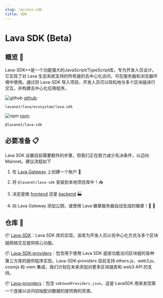 ```yaml
---
slug: /access-sdk
title: SDK
---
```


# Lava SDK (Beta)

## 概览 🔎

Lava-SDK**是一个功能强大的JavaScript/TypeScript库，专为开发人员设计。它实现了对 Lava 生态系统支持的所有链的去中心化访问，可在服务器和浏览器环境中使用。通过将 Lava-SDK 导入项目，开发人员可以轻松地与多个区块链进行交互，并构建去中心化应用程序。


![github](/img/github_favicon.ico) [github](https://github.com/lavanet/lava/tree/main/ecosystem/lava-sdk):

```
lavanet/lava/ecosystem/lava-sdk
```

![npm](/img/npm_favicon.ico) [npm](https://www.npmjs.com/package/@lavanet/lava-sdk):

```
@lavanet/lava-sdk
```

## 必要准备 📋

Lava SDK 设置目前需要额外的步骤，但我们正在努力减少先决条件，以迈向 Mainnet。建议流程如下

1. 在 [Lava Gateway](https://gateway.lavanet.xyz?utm_source=access-sdk-page&utm_medium=docs) 上创建一个账户 🎫

2. 将 `@lavanet/lava-sdk` 安装到本地项目库中！📥

3. 决定是做 [frontend](/sdk-frontend) 还是 [backend](/sdk-backend) 🏭 

4. 向 Lava Gateway 添加公钥，或使用 Lava 徽章服务器自动生成的徽章！🔑 📛
 

## 仓库 🔧

📦 [Lava-SDK](https://github.com/lavanet/lava-sdk)：Lava SDK 库的实现。该库为开发人员以去中心化方式与多个区块链网络交互提供核心功能。

📦 [Lava-SDK-providers](https://github.com/lavanet/lava-sdk-providers/tree/feature/implement_ethersjs_provider)：包含用于使用 Lava SDK 底层功能访问区块链的各种第三方库的提供程序实现。Lava-SDK-providers 目前支持 ethers.js、web3.js、cosmjs 和 viem 集成，我们计划在未来添加对更多区块链库和 web3 API 的支持。

📦 [Lava-providers](https://github.com/lavanet/lava-providers)：包含 `sdkSeedProviders.json`，这是 LavaSDK 用来发现第一个连接以访问初始配对数据的提供商的资源。
